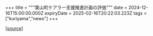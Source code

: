 +++
title = """栗山町ケアラー支援推進計画の評価"""
date = 2024-12-16T15:00:00.000Z
expiryDate = 2025-02-16T20:22:03.223Z
tags = ["kuriyama","news"]
+++


[[source]](https://www.town.kuriyama.hokkaido.jp/soshiki/43/18124.html)

